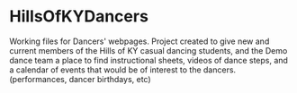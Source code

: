 # HillsOfKYDancers
Working files for Dancers' webpages.
Project created to give new and current members of the Hills of KY casual dancing students, and the Demo dance team a place to find instructional sheets, videos of dance steps, and a calendar of events that would be of interest to the dancers. (performances, dancer birthdays, etc)
